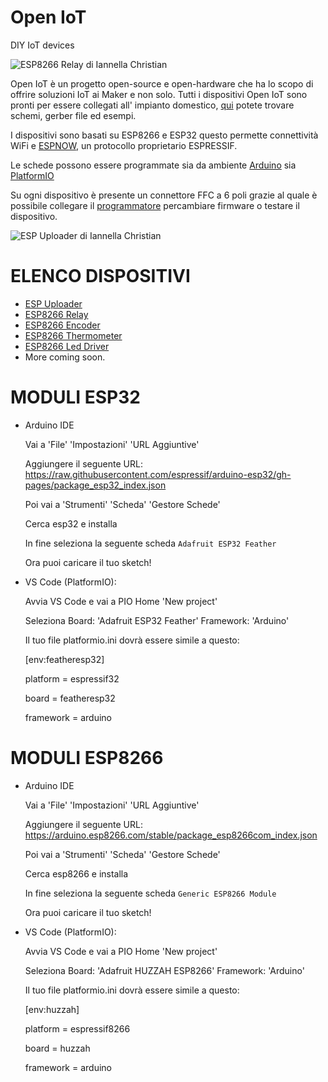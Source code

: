 # Open IoT

DIY IoT devices

![ESP8266 Relay di Iannella Christian](https://github.com/ChristianIannella/Open-IoT/blob/main/Media/Photo/ESP8266_Relay.JPG)


Open IoT è un progetto open-source e open-hardware che ha lo scopo di offrire soluzioni IoT ai Maker e non solo.
Tutti i dispositivi Open IoT sono pronti per essere collegati all' impianto domestico, [qui](https://github.com/ChristianIannella/Open-IoT/tree/main) potete trovare schemi, gerber file ed esempi.


I dispositivi sono basati su ESP8266 e ESP32 questo permette connettività WiFi e [ESPNOW](https://www.espressif.com/en/solutions/low-power-solutions/esp-now), un protocollo proprietario ESPRESSIF. 


Le schede possono essere programmate sia da ambiente [Arduino](https://www.arduino.cc/en/software) sia [PlatformIO](https://platformio.org/) 

Su ogni dispositivo è presente un connettore FFC a 6 poli grazie al quale è possibile collegare il [programmatore](https://github.com/ChristianIannella/Open-IoT/tree/main/ESP%20Updater) percambiare firmware o testare il dispositivo.

![ESP Uploader di Iannella Christian](https://github.com/ChristianIannella/Open-IoT/blob/main/Media/Photo/ESP%20Uploader.JPG)


# ELENCO DISPOSITIVI

- [ESP Uploader](https://github.com/ChristianIannella/Open-IoT/tree/main/ESP%20Uploader)
- [ESP8266 Relay](https://github.com/ChristianIannella/Open-IoT/tree/main/Relay)
- [ESP8266 Encoder](https://github.com/ChristianIannella/Open-IoT/tree/main/Encoder)
- [ESP8266 Thermometer](https://github.com/ChristianIannella/Open-IoT/tree/main/Thermometer)
- [ESP8266 Led Driver](https://github.com/ChristianIannella/Open-IoT/tree/main/LED%20Driver)
- More coming soon.




# MODULI ESP32

  - Arduino IDE
    
    Vai a 'File'  'Impostazioni'  'URL Aggiuntive'
    
    Aggiungere il seguente URL: https://raw.githubusercontent.com/espressif/arduino-esp32/gh-pages/package_esp32_index.json

    Poi vai a 'Strumenti'  'Scheda'  'Gestore Schede'

    Cerca esp32 e installa 

    In fine seleziona la seguente scheda `Adafruit ESP32 Feather`

    Ora puoi caricare il tuo sketch!
  
    
    
    
  - VS Code (PlatformIO):

    Avvia VS Code e vai a PIO Home 'New project'

    Seleziona Board: 'Adafruit ESP32 Feather' Framework: 'Arduino'

    Il tuo file platformio.ini dovrà essere simile a questo:
    
      [env:featheresp32]
    
      platform = espressif32
  
      board = featheresp32
  
      framework = arduino 
    
    



# MODULI ESP8266

  - Arduino IDE
    
    Vai a 'File'  'Impostazioni'  'URL Aggiuntive'
    
    Aggiungere il seguente URL: https://arduino.esp8266.com/stable/package_esp8266com_index.json

    Poi vai a 'Strumenti'  'Scheda'  'Gestore Schede'

    Cerca esp8266 e installa 

    In fine seleziona la seguente scheda `Generic ESP8266 Module`

    Ora puoi caricare il tuo sketch!
    
    
  - VS Code (PlatformIO):

    Avvia VS Code e vai a PIO Home 'New project'

    Seleziona Board: 'Adafruit HUZZAH ESP8266' Framework: 'Arduino'

    Il tuo file platformio.ini dovrà essere simile a questo:
    
      [env:huzzah]
      
      platform = espressif8266
  
      board = huzzah
  
      framework = arduino


